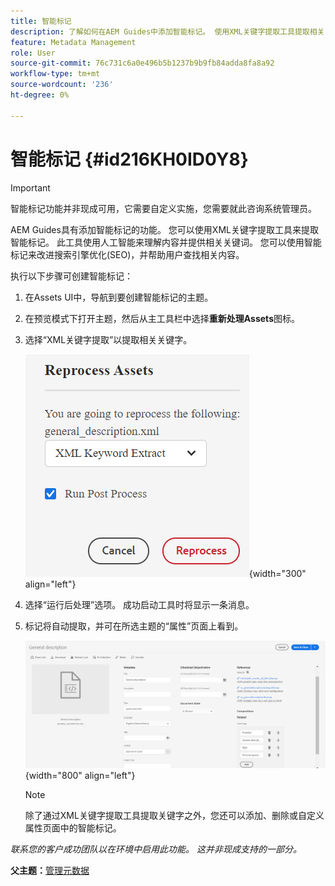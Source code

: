 ```yaml
---
title: 智能标记
description: 了解如何在AEM Guides中添加智能标记。 使用XML关键字提取工具提取相关关键字。
feature: Metadata Management
role: User
source-git-commit: 76c731c6a0e496b5b1237b9b9fb84adda8fa8a92
workflow-type: tm+mt
source-wordcount: '236'
ht-degree: 0%

---
```


# 智能标记 {#id216KH0ID0Y8}

>[!IMPORTANT]
>
> 智能标记功能并非现成可用，它需要自定义实施，您需要就此咨询系统管理员。

AEM Guides具有添加智能标记的功能。 您可以使用XML关键字提取工具来提取智能标记。 此工具使用人工智能来理解内容并提供相关关键词。 您可以使用智能标记来改进搜索引擎优化\(SEO\)，并帮助用户查找相关内容。

执行以下步骤可创建智能标记：

1. 在Assets UI中，导航到要创建智能标记的主题。
1. 在预览模式下打开主题，然后从主工具栏中选择&#x200B;**重新处理Assets**&#x200B;图标。
1. 选择“XML关键字提取”以提取相关关键字。

   ![](images/smart-tag-reprocess-asset.png){width="300" align="left"}

1. 选择“运行后处理”选项。 成功启动工具时将显示一条消息。
1. 标记将自动提取，并可在所选主题的“属性”页面上看到。

   ![](images/properties-smart-tags.png){width="800" align="left"}

   >[!NOTE]
   >
   > 除了通过XML关键字提取工具提取关键字之外，您还可以添加、删除或自定义属性页面中的智能标记。


*联系您的客户成功团队以在环境中启用此功能。 这并非现成支持的一部分。*

**父主题：**[&#x200B;管理元数据](manage-metadata.md)
